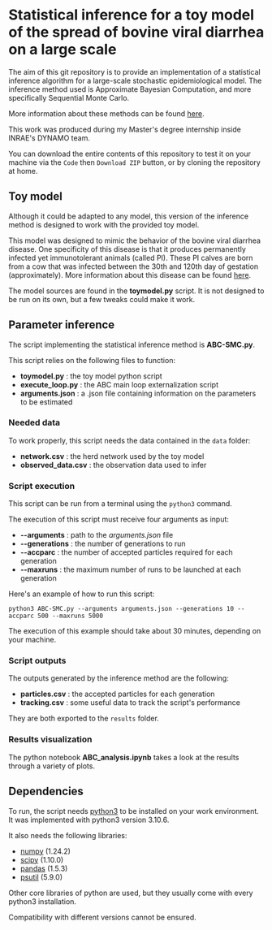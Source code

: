 # Statistical inference for a toy model of the spread of bovine viral diarrhea on a large scale

The aim of this git repository is to provide an implementation of a statistical inference algorithm for a large-scale stochastic epidemiological model. The inference method used is Approximate Bayesian Computation, and more specifically Sequential Monte Carlo.

More information about these methods can be found [here](https://onlinelibrary.wiley.com/doi/full/10.1111/j.1461-0248.2011.01640.x).

This work was produced during my Master's degree internship inside INRAE's DYNAMO team.

You can download the entire contents of this repository to test it on your machine via the `Code` then `Download ZIP` button, or by cloning the repository at home.

## Toy model

Although it could be adapted to any model, this version of the inference method is designed to work with the provided toy model.

This model was designed to mimic the behavior of the bovine viral diarrhea disease. One specificity of this disease is that it produces permanently infected yet immunotolerant animals (called PI). These PI calves are born from a cow that was infected between the 30th and 120th day of gestation (approximately). More information about this disease can be found [here](https://www.sciencedirect.com/science/article/pii/S0749072015304655).

The model sources are found in the __toymodel.py__ script. It is not designed to be run on its own, but a few tweaks could make it work.

## Parameter inference

The script implementing the statistical inference method is __ABC-SMC.py__.

This script relies on the following files to function:

* __toymodel.py__ : the toy model python script
* __execute_loop.py__ : the ABC main loop externalization script
* __arguments.json__ : a .json file containing information on the parameters to be estimated

### Needed data

To work properly, this script needs the data contained in the `data` folder:

* __network.csv__ : the herd network used by the toy model
* __observed_data.csv__ : the observation data used to infer

### Script execution

This script can be run from a terminal using the `python3` command.

The execution of this script must receive four arguments as input:

* __--arguments__ : path to the *arguments.json* file
* __--generations__ : the number of generations to run
* __--accparc__ : the number of accepted particles required for each generation
* __--maxruns__ : the maximum number of runs to be launched at each generation

Here's an example of how to run this script:

`python3 ABC-SMC.py --arguments arguments.json --generations 10 --accparc 500 --maxruns 5000`

The execution of this example should take about 30 minutes, depending on your machine.

### Script outputs

The outputs generated by the inference method are the following:

* __particles.csv__ : the accepted particles for each generation
* __tracking.csv__ : some useful data to track the script's performance

They are both exported to the `results` folder.

### Results visualization

The python notebook __ABC_analysis.ipynb__ takes a look at the results through a variety of plots.

## Dependencies

To run, the script needs [python3](https://www.python.org/) to be installed on your work environment. It was implemented with python3 version 3.10.6.

It also needs the following libraries:

* [numpy](https://numpy.org/doc/stable/index.html) (1.24.2)
* [scipy](https://scipy.org/) (1.10.0)
* [pandas](https://pandas.pydata.org/) (1.5.3)
* [psutil](https://pypi.org/project/psutil/) (5.9.0)

Other core libraries of python are used, but they usually come with every python3 installation.

Compatibility with different versions cannot be ensured.
